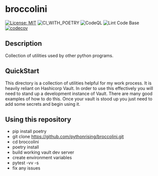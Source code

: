# broccolini

[![License: MIT](https://img.shields.io/badge/License-MIT-yellow.svg)](https://opensource.org/licenses/MIT)
![CI_WITH_POETRY](https://github.com/pythonrising/broccolini/workflows/CI_WITH_POETRY/badge.svg)
![CodeQL](https://github.com/pythonrising/broccolini/workflows/CodeQL/badge.svg)
![Lint Code Base](https://github.com/pythonrising/broccolini/workflows/Lint%20Code%20Base/badge.svg)
[![codecov](https://codecov.io/gh/pythonrising/broccolini/branch/main/graph/badge.svg)](https://codecov.io/gh/pythonrising/broccolini)

## Description

Collection of utilities used by other python programs.

## QuickStart

This directory is a collection of utilities helpful for my work process. It is heavily reliant on Hashicorp Vault. In order to use this effectively you will need to stand up a development instance of Vault. There are many good examples of how to do this. Once your vault is stood up you just need to add some secrets and begin using it.

## Using this repository

- pip install poetry
- git clone <https://github.com/pythonrising/broccolini.git>
- cd broccolini
- poetry install
- build working vault dev server
- create environment variables
- pytest -vv -s
- fix any issues
